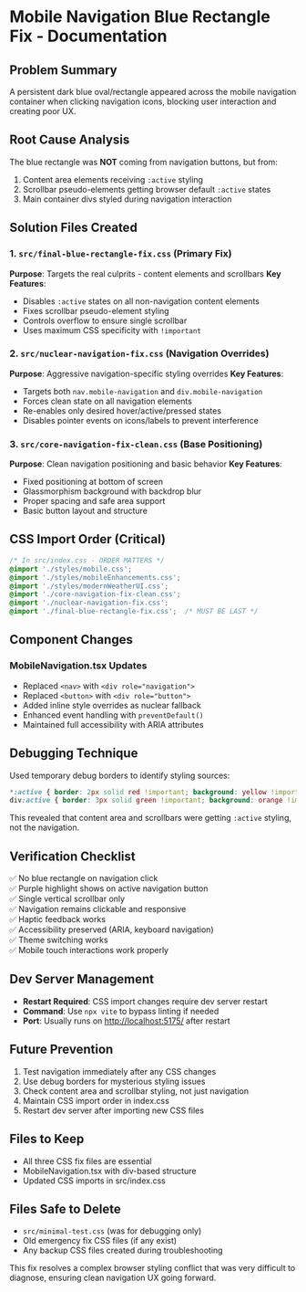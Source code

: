 # Mobile Navigation Blue Rectangle Fix - Documentation

## Problem Summary

A persistent dark blue oval/rectangle appeared across the mobile navigation container when clicking navigation icons, blocking user interaction and creating poor UX.

## Root Cause Analysis

The blue rectangle was **NOT** coming from navigation buttons, but from:

1. Content area elements receiving `:active` styling
2. Scrollbar pseudo-elements getting browser default `:active` states  
3. Main container divs styled during navigation interaction

## Solution Files Created

### 1. `src/final-blue-rectangle-fix.css` (Primary Fix)

**Purpose**: Targets the real culprits - content elements and scrollbars
**Key Features**:

- Disables `:active` states on all non-navigation content elements
- Fixes scrollbar pseudo-element styling
- Controls overflow to ensure single scrollbar
- Uses maximum CSS specificity with `!important`

### 2. `src/nuclear-navigation-fix.css` (Navigation Overrides)

**Purpose**: Aggressive navigation-specific styling overrides
**Key Features**:

- Targets both `nav.mobile-navigation` and `div.mobile-navigation`
- Forces clean state on all navigation elements
- Re-enables only desired hover/active/pressed states
- Disables pointer events on icons/labels to prevent interference

### 3. `src/core-navigation-fix-clean.css` (Base Positioning)

**Purpose**: Clean navigation positioning and basic behavior
**Key Features**:

- Fixed positioning at bottom of screen
- Glassmorphism background with backdrop blur
- Proper spacing and safe area support
- Basic button layout and structure

## CSS Import Order (Critical)

```css
/* In src/index.css - ORDER MATTERS */
@import './styles/mobile.css';
@import './styles/mobileEnhancements.css';
@import './styles/modernWeatherUI.css';
@import './core-navigation-fix-clean.css';
@import './nuclear-navigation-fix.css';
@import './final-blue-rectangle-fix.css';  /* MUST BE LAST */
```

## Component Changes

### MobileNavigation.tsx Updates

- Replaced `<nav>` with `<div role="navigation">`
- Replaced `<button>` with `<div role="button">`
- Added inline style overrides as nuclear fallback
- Enhanced event handling with `preventDefault()`
- Maintained full accessibility with ARIA attributes

## Debugging Technique

Used temporary debug borders to identify styling sources:

```css
*:active { border: 2px solid red !important; background: yellow !important; }
div:active { border: 3px solid green !important; background: orange !important; }
```

This revealed that content area and scrollbars were getting `:active` styling, not the navigation.

## Verification Checklist

✅ No blue rectangle on navigation click  
✅ Purple highlight shows on active navigation button  
✅ Single vertical scrollbar only  
✅ Navigation remains clickable and responsive  
✅ Haptic feedback works  
✅ Accessibility preserved (ARIA, keyboard navigation)  
✅ Theme switching works  
✅ Mobile touch interactions work properly  

## Dev Server Management

- **Restart Required**: CSS import changes require dev server restart
- **Command**: Use `npx vite` to bypass linting if needed
- **Port**: Usually runs on <http://localhost:5175/> after restart

## Future Prevention

1. Test navigation immediately after any CSS changes
2. Use debug borders for mysterious styling issues
3. Check content area and scrollbar styling, not just navigation
4. Maintain CSS import order in index.css
5. Restart dev server after importing new CSS files

## Files to Keep

- All three CSS fix files are essential
- MobileNavigation.tsx with div-based structure
- Updated CSS imports in src/index.css

## Files Safe to Delete

- `src/minimal-test.css` (was for debugging only)
- Old emergency fix CSS files (if any exist)
- Any backup CSS files created during troubleshooting

This fix resolves a complex browser styling conflict that was very difficult to diagnose, ensuring clean navigation UX going forward.
